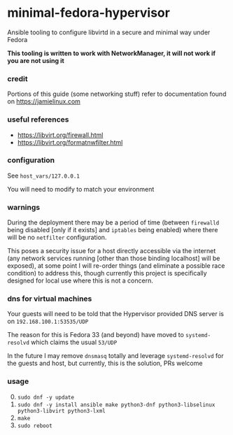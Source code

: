 # minimal-fedora-hypervisor

Ansible tooling to configure libvirtd in a secure and minimal way under Fedora

**This tooling is written to work with NetworkManager, it will not work if you are not using it**

### credit

Portions of this guide (some networking stuff) refer to documentation found on https://jamielinux.com

### useful references

* https://libvirt.org/firewall.html
* https://libvirt.org/formatnwfilter.html

### configuration

See `host_vars/127.0.0.1`

You will need to modify to match your environment

### warnings

During the deployment there may be a period of time (between `firewalld` being disabled [only if it exists] and `iptables` being enabled) where there will be no `netfilter` configuration.

This poses a security issue for a host directly accessible via the internet (any network services running [other than those binding localhost] will be exposed), at some point I will re-order things (and eliminate a possible race condition) to address this, though currently this project is specifically designed for local use where this is not a concern.

### dns for virtual machines

Your guests will need to be told that the Hypervisor provided DNS server is on `192.168.100.1:53535/UDP`

The reason for this is Fedora 33 (and beyond) have moved to `systemd-resolvd` which claims the usual `53/UDP`

In the future I may remove `dnsmasq` totally and leverage `systemd-resolvd` for the guests and host, but currently, this is the solution, PRs welcome

### usage

0. `sudo dnf -y update`
1. `sudo dnf -y install ansible make python3-dnf python3-libselinux python3-libvirt python3-lxml`
2. `make`
3. `sudo reboot`
